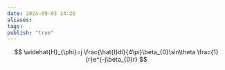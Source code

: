 ```yaml
---
date: 2024-09-03 14:26
aliases: 
tags: 
publish: "true"
---
```

$$
\widehat{H}_{\phi}=j \frac{\hat{I}dl}{4\pi}\beta_{0}\sin\theta \frac{1}{r}e^{-j\beta_{0}r}
$$